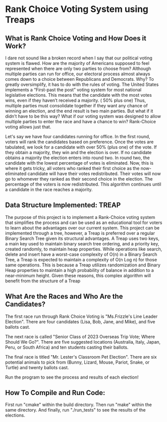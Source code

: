 # Rank Choice Voting System using Treaps 

## What is Rank Choice Voting and How Does it Work? 

I dare not sound like a broken record when I say that our political voting system is flawed. How are the majority of Americans supposed to feel represented when there are only two parties to choose from? Although multiple parties can run for office, our electoral process almost always comes down to a choice between Republicans and Democrats. Why? To greatly oversimplify, it has to do with the rules of voting. The United States implements a “First-past the post” voting system for most national legislative elections. This means that the candidate with the most votes wins, even if they haven’t received a majority. ( 50% plus one) Thus, multiple parties must consolidate together if they want any chance of winning an election, and the end result is two main parties. But what if it didn’t have to be this way? What if our voting system was designed to allow multiple parties to enter the race and have a chance to win? Rank-Choice voting allows just that.    

Let's say we have four candidates running for office. In the first round, voters will rank the candidates based on preference. Once the votes are tabulated, we look for a candidate with over 50% (plus one) of the vote. If they obtain a majority, they win and the election is over. If no candidate obtains a majority the election enters into round two. In round two, the candidate with the lowest percentage of votes is eliminated. Now, this is where it gets tricky, all voters who ranked their first choice as the now-eliminated candidate will have their votes redistributed. Their votes will now go to whomever they ranked as their second choice in the election. The percentage of the voters is now redistributed. This algorithm continues until a candidate in the race reaches a majority. 


## Data Structure Implemented: TREAP 

The purpose of this project is to implement a Rank-Choice voting system that simplifies the process and can be used as an educational tool for voters to learn about the advantages over our current system. This project can be implemented through a tree, however, a Treap is preferred over a regular Binary Search Tree given its structural advantages. A Treap uses two keys, a main key used to maintain binary search tree ordering, and a priority key, created randomly, to maintain heap properties.  While operations like search, delete and insert have a worst-case complexity of O(n) in a Binary Search Tree, a Treap is expected to maintain a complexity of O(n Log n) for those same operations. This is because a Treap utilizes randomization and Binary Heap properties to maintain a high probability of balance in addition to a near-minimum height. Given these reasons, this complex algorithm will benefit from the structure of a Treap

## What Are the Races and Who Are the Candidates? 

The first race run through Rank Choice Voting is "Ms.Frizzle's Line Leader Election". There are four candidates (Lisa, Bob, Jane, and Mike), and five ballots cast. 

The next race is called "Senior Class of 2023 Overseas Trip Vote; Where Should We Go?". There are five suggested locations (Australia, Italy, Japan, Peru, or South Africa) and ten students casting their ballots. 

The final race is titled "Mr. Lester's Classroom Pet Election". There are six potential animals to pick from (Bunny, Lizard, Mouse, Pariot, Snake, or Turtle) and twenty ballots cast. 

Run the program to see the process and results of each election! 

## How To Compile and Run Code:

First run "cmake" within the build directory. Then run "make" within the same directory. And finally, run "./run_tests" to see the results of the elections. 
